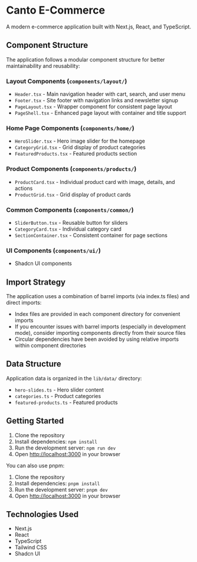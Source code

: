 # Canto E-Commerce

A modern e-commerce application built with Next.js, React, and TypeScript.

## Component Structure

The application follows a modular component structure for better maintainability and reusability:

### Layout Components (`components/layout/`)

- `Header.tsx` - Main navigation header with cart, search, and user menu
- `Footer.tsx` - Site footer with navigation links and newsletter signup
- `PageLayout.tsx` - Wrapper component for consistent page layout
- `PageShell.tsx` - Enhanced page layout with container and title support

### Home Page Components (`components/home/`)

- `HeroSlider.tsx` - Hero image slider for the homepage
- `CategoryGrid.tsx` - Grid display of product categories
- `FeaturedProducts.tsx` - Featured products section

### Product Components (`components/products/`)

- `ProductCard.tsx` - Individual product card with image, details, and actions
- `ProductGrid.tsx` - Grid display of product cards

### Common Components (`components/common/`)

- `SliderButton.tsx` - Reusable button for sliders
- `CategoryCard.tsx` - Individual category card
- `SectionContainer.tsx` - Consistent container for page sections

### UI Components (`components/ui/`)

- Shadcn UI components

## Import Strategy

The application uses a combination of barrel imports (via index.ts files) and direct imports:

- Index files are provided in each component directory for convenient imports
- If you encounter issues with barrel imports (especially in development mode), consider importing components directly from their source files
- Circular dependencies have been avoided by using relative imports within component directories

## Data Structure

Application data is organized in the `lib/data/` directory:

- `hero-slides.ts` - Hero slider content
- `categories.ts` - Product categories
- `featured-products.ts` - Featured products

## Getting Started

1. Clone the repository
2. Install dependencies: `npm install`
3. Run the development server: `npm run dev`
4. Open [http://localhost:3000](http://localhost:3000) in your browser

You can also use pnpm:

1. Clone the repository 
2. Install dependencies: `pnpm install`
3. Run the development server: `pnpm dev`
4. Open [http://localhost:3000](http://localhost:3000) in your browser


## Technologies Used

- Next.js
- React
- TypeScript
- Tailwind CSS
- Shadcn UI

